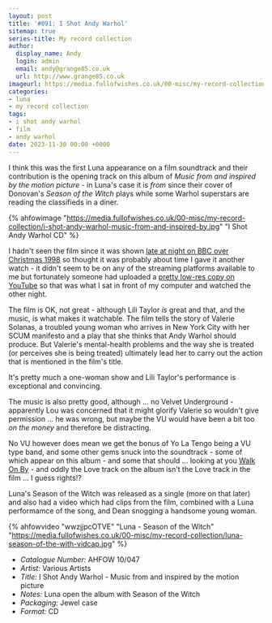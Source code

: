 ```yaml
---
layout: post
title: '#091: I Shot Andy Warhol'
sitemap: true
series-title: My record collection 
author:
  display_name: Andy
  login: admin
  email: andy@grange85.co.uk
  url: http://www.grange85.co.uk
imageurl: https://media.fullofwishes.co.uk/00-misc/my-record-collection/i-shot-andy-warhol-music-from-and-inspired-by.jpg
categories:
- luna
- my record collection
tags:
- i shot andy warhol
- film
- andy warhol
date: 2023-11-30 00:00 +0000
---
```

I think this was the first Luna appearance on a film soundtrack and their contribution is the opening track on this album of _Music from and inspired by the motion picture_ - in Luna's case it is _from_ since their cover of Donovan's _Season of the Witch_ plays while some Warhol superstars are reading the classifieds in a diner.

{% ahfowimage "https://media.fullofwishes.co.uk/00-misc/my-record-collection/i-shot-andy-warhol-music-from-and-inspired-by.jpg" "I Shot Andy Warhol CD" %}

I hadn't seen the film since it was shown [late at night on BBC over Christmas 1998](https://genome.ch.bbc.co.uk/6e5c9c4d185d483799ec9fef2e62dafe) so thought it was probably about time I gave it another watch - it didn't seem to be on any of the streaming platforms available to me but fortunately someone had uploaded a [pretty low-res copy on YouTube](https://www.youtube.com/watch?v=RickrnnAe3A) so that was what I sat in front of my computer and watched the other night.

<!--more-->

The film is OK, not great - although Lili Taylor _is_ great and that, and the music, is what makes it watchable. The film tells the story of Valerie Solanas, a troubled young woman who arrives in New York City with her SCUM manifesto and a play that she thinks that Andy Warhol should produce. But Valerie's mental-health problems and the way she is treated (or perceives she is being treated) ultimately lead her to carry out the action that is mentioned in the film's title.

It's pretty much a one-woman show and Lili Taylor's performance is exceptional and convincing.

The music is also pretty good, although ... no Velvet Underground - apparently Lou was concerned that it might glorify Valerie so wouldn't give permission ... he was wrong, but maybe the VU would have been a bit too _on the money_ and therefore be distracting. 

No VU however does mean we get the bonus of Yo La Tengo being a VU type band, and some other gems snuck into the soundtrack - some of which appear on this album - and some that should ... looking at you [Walk On By](https://www.youtube.com/watch?v=vsGsCvJWEo8) - and oddly the Love track on the album isn't the Love track in the film ... I guess rights!?

Luna's Season of the Witch was released as a single (more on that later) and also had a video which had clips from the film, combined with a Luna performamce of the song, and Dean snogging a handsome young woman.

{% ahfowvideo "wwzjjpcOTVE" "Luna - Season of the Witch" "https://media.fullofwishes.co.uk/00-misc/my-record-collection/luna-season-of-the-with-vidcap.jpg" %}

 - *Catalogue Number:* AHFOW 10/047
 - *Artist:* Various Artists
 - *Title:* I Shot Andy Warhol - Music from and inspired by the motion picture
 - *Notes:* Luna open the album with Season of the Witch
 - *Packaging:* Jewel case
 - *Format:* CD
